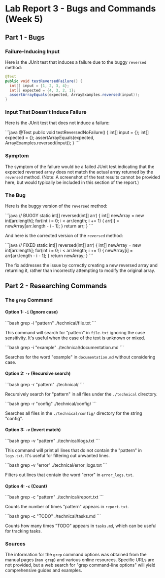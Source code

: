 # Lab Report 3 - Bugs and Commands (Week 5)

## Part 1 - Bugs

### Failure-Inducing Input

Here is the JUnit test that induces a failure due to the buggy `reversed` method:

```java
@Test
public void testReversedFailure() {
  int[] input = {1, 2, 3, 4};
  int[] expected = {4, 3, 2, 1};
  assertArrayEquals(expected, ArrayExamples.reversed(input));
}
```

### Input That Doesn't Induce Failure

Here is the JUnit test that does not induce a failure:

\```java
@Test
public void testReversedNoFailure() {
  int[] input = {};
  int[] expected = {};
  assertArrayEquals(expected, ArrayExamples.reversed(input));
}
\```

### Symptom

The symptom of the failure would be a failed JUnit test indicating that the expected reversed array does not match the actual array returned by the `reversed` method. (Note: A screenshot of the test results cannot be provided here, but would typically be included in this section of the report.)

### The Bug

Here is the buggy version of the `reversed` method:

\```java
// BUGGY
static int[] reversed(int[] arr) {
  int[] newArray = new int[arr.length];
  for(int i = 0; i < arr.length; i += 1) {
    arr[i] = newArray[arr.length - i - 1];
  }
  return arr;
}
\```

And here is the corrected version of the `reversed` method:

\```java
// FIXED
static int[] reversed(int[] arr) {
  int[] newArray = new int[arr.length];
  for(int i = 0; i < arr.length; i += 1) {
    newArray[i] = arr[arr.length - i - 1];
  }
  return newArray;
}
\```

The fix addresses the issue by correctly creating a new reversed array and returning it, rather than incorrectly attempting to modify the original array.

## Part 2 - Researching Commands

### The `grep` Command

#### Option 1: `-i` (Ignore case)

\```bash
grep -i "pattern" ./technical/file.txt
\```

This command will search for "pattern" in `file.txt` ignoring the case sensitivity. It's useful when the case of the text is unknown or mixed.

\```bash
grep -i "example" ./technical/documentation.md
\```

Searches for the word "example" in `documentation.md` without considering case.

#### Option 2: `-r` (Recursive search)

\```bash
grep -r "pattern" ./technical/
\```

Recursively search for "pattern" in all files under the `./technical` directory.

\```bash
grep -r "config" ./technical/config/
\```

Searches all files in the `./technical/config/` directory for the string "config".

#### Option 3: `-v` (Invert match)

\```bash
grep -v "pattern" ./technical/logs.txt
\```

This command will print all lines that do not contain the "pattern" in `logs.txt`. It's useful for filtering out unwanted lines.

\```bash
grep -v "error" ./technical/error_logs.txt
\```

Filters out lines that contain the word "error" in `error_logs.txt`.

#### Option 4: `-c` (Count)

\```bash
grep -c "pattern" ./technical/report.txt
\```

Counts the number of times "pattern" appears in `report.txt`.

\```bash
grep -c "TODO" ./technical/tasks.md
\```

Counts how many times "TODO" appears in `tasks.md`, which can be useful for tracking tasks.

### Sources

The information for the `grep` command options was obtained from the manual pages (`man grep`) and various online resources. Specific URLs are not provided, but a web search for "grep command-line options" will yield comprehensive guides and examples.

